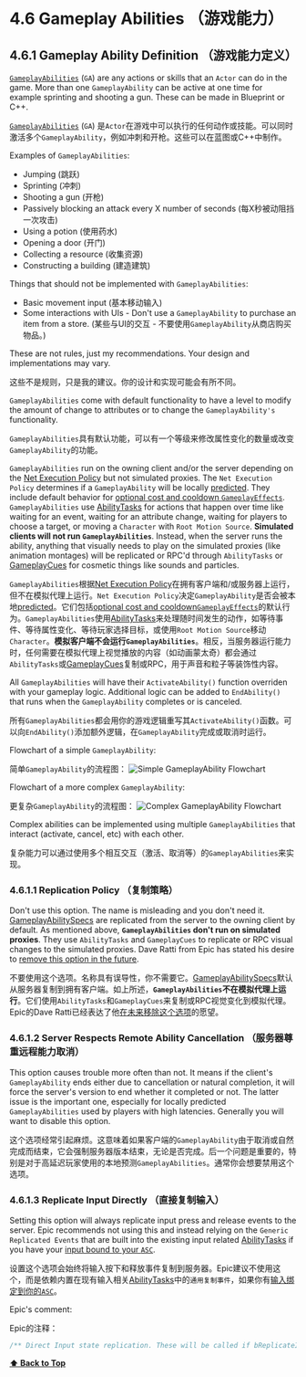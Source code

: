 # 4.6 Gameplay Abilities （游戏能力）

## 4.6.1 Gameplay Ability Definition （游戏能力定义）

[`GameplayAbilities`](https://docs.unrealengine.com/en-US/API/Plugins/GameplayAbilities/Abilities/UGameplayAbility/index.html) (`GA`) are any actions or skills that an `Actor` can do in the game. More than one `GameplayAbility` can be active at one time for example sprinting and shooting a gun. These can be made in Blueprint or C++.

[`GameplayAbilities`](https://docs.unrealengine.com/en-US/API/Plugins/GameplayAbilities/Abilities/UGameplayAbility/index.html) (`GA`) 是`Actor`在游戏中可以执行的任何动作或技能。可以同时激活多个`GameplayAbility`，例如冲刺和开枪。这些可以在蓝图或C++中制作。

Examples of `GameplayAbilities`:
* Jumping (跳跃)
* Sprinting (冲刺)
* Shooting a gun (开枪)
* Passively blocking an attack every X number of seconds (每X秒被动阻挡一次攻击)
* Using a potion (使用药水)
* Opening a door (开门)
* Collecting a resource (收集资源)
* Constructing a building (建造建筑)

Things that should not be implemented with `GameplayAbilities`:
* Basic movement input (基本移动输入)
* Some interactions with UIs - Don't use a `GameplayAbility` to purchase an item from a store. (某些与UI的交互 - 不要使用`GameplayAbility`从商店购买物品。)

These are not rules, just my recommendations. Your design and implementations may vary.

这些不是规则，只是我的建议。你的设计和实现可能会有所不同。

`GameplayAbilities` come with default functionality to have a level to modify the amount of change to attributes or to change the `GameplayAbility's` functionality.

`GameplayAbilities`具有默认功能，可以有一个等级来修改属性变化的数量或改变`GameplayAbility`的功能。

`GameplayAbilities` run on the owning client and/or the server depending on the [Net Execution Policy](#concepts-ga-net) but not simulated proxies. The `Net Execution Policy` determines if a `GameplayAbility` will be locally [predicted](04-10-prediction.md). They include default behavior for [optional cost and cooldown `GameplayEffects`](#concepts-ga-commit). `GameplayAbilities` use [AbilityTasks](04-7-ability-tasks.md) for actions that happen over time like waiting for an event, waiting for an attribute change, waiting for players to choose a target, or moving a `Character` with `Root Motion Source`. **Simulated clients will not run `GameplayAbilities`**. Instead, when the server runs the ability, anything that visually needs to play on the simulated proxies (like animation montages) will be replicated or RPC'd through `AbilityTasks` or [GameplayCues](04-8-gameplay-cues.md) for cosmetic things like sounds and particles.

`GameplayAbilities`根据[Net Execution Policy](#concepts-ga-net)在拥有客户端和/或服务器上运行，但不在模拟代理上运行。`Net Execution Policy`决定`GameplayAbility`是否会被本地[predicted](04-10-prediction.md)。它们包括[optional cost and cooldown`GameplayEffects`](#concepts-ga-commit)的默认行为。`GameplayAbilities`使用[AbilityTasks](04-7-ability-tasks.md)来处理随时间发生的动作，如等待事件、等待属性变化、等待玩家选择目标，或使用`Root Motion Source`移动`Character`。**模拟客户端不会运行`GameplayAbilities`**。相反，当服务器运行能力时，任何需要在模拟代理上视觉播放的内容（如动画蒙太奇）都会通过`AbilityTasks`或[GameplayCues](04-8-gameplay-cues.md)复制或RPC，用于声音和粒子等装饰性内容。

All `GameplayAbilities` will have their `ActivateAbility()` function overriden with your gameplay logic. Additional logic can be added to `EndAbility()` that runs when the `GameplayAbility` completes or is canceled.

所有`GameplayAbilities`都会用你的游戏逻辑重写其`ActivateAbility()`函数。可以向`EndAbility()`添加额外逻辑，在`GameplayAbility`完成或取消时运行。

Flowchart of a simple `GameplayAbility`:

简单`GameplayAbility`的流程图：
![Simple GameplayAbility Flowchart](https://github.com/tranek/GASDocumentation/raw/master/Images/abilityflowchartsimple.png)

Flowchart of a more complex `GameplayAbility`:

更复杂`GameplayAbility`的流程图：
![Complex GameplayAbility Flowchart](https://github.com/tranek/GASDocumentation/raw/master/Images/abilityflowchartcomplex.png)

Complex abilities can be implemented using multiple `GameplayAbilities` that interact (activate, cancel, etc) with each other.

复杂能力可以通过使用多个相互交互（激活、取消等）的`GameplayAbilities`来实现。

### 4.6.1.1 Replication Policy （复制策略）

Don't use this option. The name is misleading and you don't need it. [GameplayAbilitySpecs](#concepts-ga-spec) are replicated from the server to the owning client by default. As mentioned above, **`GameplayAbilities` don't run on simulated proxies**. They use `AbilityTasks` and `GameplayCues` to replicate or RPC visual changes to the simulated proxies. Dave Ratti from Epic has stated his desire to [remove this option in the future](https://epicgames.ent.box.com/s/m1egifkxv3he3u3xezb9hzbgroxyhx89).

不要使用这个选项。名称具有误导性，你不需要它。[GameplayAbilitySpecs](#concepts-ga-spec)默认从服务器复制到拥有客户端。如上所述，**`GameplayAbilities`不在模拟代理上运行**。它们使用`AbilityTasks`和`GameplayCues`来复制或RPC视觉变化到模拟代理。Epic的Dave Ratti已经表达了他[在未来移除这个选项](https://epicgames.ent.box.com/s/m1egifkxv3he3u3xezb9hzbgroxyhx89)的愿望。

### 4.6.1.2 Server Respects Remote Ability Cancellation （服务器尊重远程能力取消）

This option causes trouble more often than not. It means if the client's `GameplayAbility` ends either due to cancellation or natural completion, it will force the server's version to end whether it completed or not. The latter issue is the important one, especially for locally predicted `GameplayAbilities` used by players with high latencies. Generally you will want to disable this option.

这个选项经常引起麻烦。这意味着如果客户端的`GameplayAbility`由于取消或自然完成而结束，它会强制服务器版本结束，无论是否完成。后一个问题是重要的，特别是对于高延迟玩家使用的本地预测`GameplayAbilities`。通常你会想要禁用这个选项。

### 4.6.1.3 Replicate Input Directly （直接复制输入）

Setting this option will always replicate input press and release events to the server. Epic recommends not using this and instead relying on the `Generic Replicated Events` that are built into the existing input related [AbilityTasks](04-7-ability-tasks.md) if you have your [input bound to your `ASC`](#concepts-ga-input).

设置这个选项会始终将输入按下和释放事件复制到服务器。Epic建议不使用这个，而是依赖内置在现有输入相关[AbilityTasks](04-7-ability-tasks.md)中的`通用复制事件`，如果你有[输入绑定到你的`ASC`](#concepts-ga-input)。

Epic's comment:

Epic的注释：
```c++
/** Direct Input state replication. These will be called if bReplicateInputDirectly is true on the ability and is generally not a good thing to use. (Instead, prefer to use Generic Replicated Events). */
```

**[⬆ Back to Top](../README.md#table-of-contents)**
